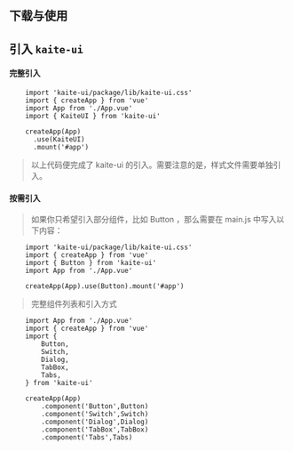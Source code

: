 ## 下载与使用

## 引入 `kaite-ui`

#### 完整引入

```
    import 'kaite-ui/package/lib/kaite-ui.css'
    import { createApp } from 'vue'
    import App from './App.vue'
    import { KaiteUI } from 'kaite-ui'

    createApp(App)
      .use(KaiteUI)
      .mount('#app')
```

> 以上代码便完成了 kaite-ui 的引入。需要注意的是，样式文件需要单独引入。

#### 按需引入

> 如果你只希望引入部分组件，比如 Button ，那么需要在 main.js 中写入以下内容：

```
    import 'kaite-ui/package/lib/kaite-ui.css'
    import { createApp } from 'vue'
    import { Button } from 'kaite-ui'
    import App from './App.vue'

    createApp(App).use(Button).mount('#app')
```

> 完整组件列表和引入方式

```
    import App from './App.vue'
    import { createApp } from 'vue'
    import {
        Button,
        Switch,
        Dialog,
        TabBox,
        Tabs,
    } from 'kaite-ui'

    createApp(App)
        .component('Button',Button)
        .component('Switch',Switch)
        .component('Dialog',Dialog)
        .component('TabBox',TabBox)
        .component('Tabs',Tabs)
```
